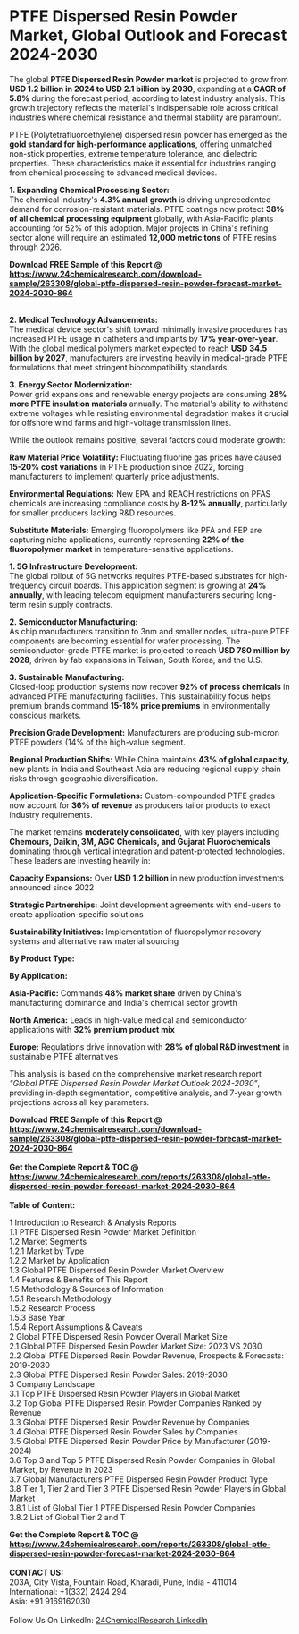<h1>PTFE Dispersed Resin Powder Market, Global Outlook and Forecast 2024-2030</h1><p>The global <strong>PTFE Dispersed Resin Powder market</strong> is projected to grow from <strong>USD 1.2 billion in 2024 to USD 2.1 billion by 2030</strong>, expanding at a <strong>CAGR of 5.8%</strong> during the forecast period, according to latest industry analysis. This growth trajectory reflects the material's indispensable role across critical industries where chemical resistance and thermal stability are paramount.</p><p>PTFE (Polytetrafluoroethylene) dispersed resin powder has emerged as the <strong>gold standard for high-performance applications</strong>, offering unmatched non-stick properties, extreme temperature tolerance, and dielectric properties. These characteristics make it essential for industries ranging from chemical processing to advanced medical devices.</p><p><strong>1. Expanding Chemical Processing Sector:</strong><br>
The chemical industry's <strong>4.3% annual growth</strong> is driving unprecedented demand for corrosion-resistant materials. PTFE coatings now protect <strong>38% of all chemical processing equipment</strong> globally, with Asia-Pacific plants accounting for 52% of this adoption. Major projects in China's refining sector alone will require an estimated <strong>12,000 metric tons</strong> of PTFE resins through 2026.</p><div><b>Download FREE Sample of this Report @ 
            <a href="https://www.24chemicalresearch.com/download-sample/263308/global-ptfe-dispersed-resin-powder-forecast-market-2024-2030-864">
            https://www.24chemicalresearch.com/download-sample/263308/global-ptfe-dispersed-resin-powder-forecast-market-2024-2030-864</a></b></div><br><p><strong>2. Medical Technology Advancements:</strong><br>
The medical device sector's shift toward minimally invasive procedures has increased PTFE usage in catheters and implants by <strong>17% year-over-year</strong>. With the global medical polymers market expected to reach <strong>USD 34.5 billion by 2027</strong>, manufacturers are investing heavily in medical-grade PTFE formulations that meet stringent biocompatibility standards.</p><p><strong>3. Energy Sector Modernization:</strong><br>
Power grid expansions and renewable energy projects are consuming <strong>28% more PTFE insulation materials</strong> annually. The material's ability to withstand extreme voltages while resisting environmental degradation makes it crucial for offshore wind farms and high-voltage transmission lines.</p><p>While the outlook remains positive, several factors could moderate growth:</p><p><strong>Raw Material Price Volatility:</strong> Fluctuating fluorine gas prices have caused <strong>15-20% cost variations</strong> in PTFE production since 2022, forcing manufacturers to implement quarterly price adjustments.</p><p><strong>Environmental Regulations:</strong> New EPA and REACH restrictions on PFAS chemicals are increasing compliance costs by <strong>8-12% annually</strong>, particularly for smaller producers lacking R&amp;D resources.</p><p><strong>Substitute Materials:</strong> Emerging fluoropolymers like PFA and FEP are capturing niche applications, currently representing <strong>22% of the fluoropolymer market</strong> in temperature-sensitive applications.</p><p><strong>1. 5G Infrastructure Development:</strong><br>
The global rollout of 5G networks requires PTFE-based substrates for high-frequency circuit boards. This application segment is growing at <strong>24% annually</strong>, with leading telecom equipment manufacturers securing long-term resin supply contracts.</p><p><strong>2. Semiconductor Manufacturing:</strong><br>
As chip manufacturers transition to 3nm and smaller nodes, ultra-pure PTFE components are becoming essential for wafer processing. The semiconductor-grade PTFE market is projected to reach <strong>USD 780 million by 2028</strong>, driven by fab expansions in Taiwan, South Korea, and the U.S.</p><p><strong>3. Sustainable Manufacturing:</strong><br>
Closed-loop production systems now recover <strong>92% of process chemicals</strong> in advanced PTFE manufacturing facilities. This sustainability focus helps premium brands command <strong>15-18% price premiums</strong> in environmentally conscious markets.</p><p><strong>Precision Grade Development:</strong> Manufacturers are producing sub-micron PTFE powders (14% of the high-value segment.</p><p><strong>Regional Production Shifts:</strong> While China maintains <strong>43% of global capacity</strong>, new plants in India and Southeast Asia are reducing regional supply chain risks through geographic diversification.</p><p><strong>Application-Specific Formulations:</strong> Custom-compounded PTFE grades now account for <strong>36% of revenue</strong> as producers tailor products to exact industry requirements.</p><p>The market remains <strong>moderately consolidated</strong>, with key players including <strong>Chemours, Daikin, 3M, AGC Chemicals, and Gujarat Fluorochemicals</strong> dominating through vertical integration and patent-protected technologies. These leaders are investing heavily in:</p><p><strong>Capacity Expansions:</strong> Over <strong>USD 1.2 billion</strong> in new production investments announced since 2022</p><p><strong>Strategic Partnerships:</strong> Joint development agreements with end-users to create application-specific solutions</p><p><strong>Sustainability Initiatives:</strong> Implementation of fluoropolymer recovery systems and alternative raw material sourcing</p><p><strong>By Product Type:</strong></p><p><strong>By Application:</strong></p><p><strong>Asia-Pacific:</strong> Commands <strong>48% market share</strong> driven by China's manufacturing dominance and India's chemical sector growth</p><p><strong>North America:</strong> Leads in high-value medical and semiconductor applications with <strong>32% premium product mix</strong></p><p><strong>Europe:</strong> Regulations drive innovation with <strong>28% of global R&amp;D investment</strong> in sustainable PTFE alternatives</p><p>This analysis is based on the comprehensive market research report <em>"Global PTFE Dispersed Resin Powder Market Outlook 2024-2030"</em>, providing in-depth segmentation, competitive analysis, and 7-year growth projections across all key parameters.</p><div><b>Download FREE Sample of this Report @ 
            <a href="https://www.24chemicalresearch.com/download-sample/263308/global-ptfe-dispersed-resin-powder-forecast-market-2024-2030-864">
            https://www.24chemicalresearch.com/download-sample/263308/global-ptfe-dispersed-resin-powder-forecast-market-2024-2030-864</a></b></div><br><div><b>Get the Complete Report & TOC @ 
            <a href="https://www.24chemicalresearch.com/reports/263308/global-ptfe-dispersed-resin-powder-forecast-market-2024-2030-864">
            https://www.24chemicalresearch.com/reports/263308/global-ptfe-dispersed-resin-powder-forecast-market-2024-2030-864</a></b></div><br>
            <b>Table of Content:</b><p>1 Introduction to Research & Analysis Reports<br />
    1.1 PTFE Dispersed Resin Powder Market Definition<br />
    1.2 Market Segments<br />
        1.2.1 Market by Type<br />
        1.2.2 Market by Application<br />
    1.3 Global PTFE Dispersed Resin Powder Market Overview<br />
    1.4 Features & Benefits of This Report<br />
    1.5 Methodology & Sources of Information<br />
        1.5.1 Research Methodology<br />
        1.5.2 Research Process<br />
        1.5.3 Base Year<br />
        1.5.4 Report Assumptions & Caveats<br />
2 Global PTFE Dispersed Resin Powder Overall Market Size<br />
    2.1 Global PTFE Dispersed Resin Powder Market Size: 2023 VS 2030<br />
    2.2 Global PTFE Dispersed Resin Powder Revenue, Prospects & Forecasts: 2019-2030<br />
    2.3 Global PTFE Dispersed Resin Powder Sales: 2019-2030<br />
3 Company Landscape<br />
    3.1 Top PTFE Dispersed Resin Powder Players in Global Market<br />
    3.2 Top Global PTFE Dispersed Resin Powder Companies Ranked by Revenue<br />
    3.3 Global PTFE Dispersed Resin Powder Revenue by Companies<br />
    3.4 Global PTFE Dispersed Resin Powder Sales by Companies<br />
    3.5 Global PTFE Dispersed Resin Powder Price by Manufacturer (2019-2024)<br />
    3.6 Top 3 and Top 5 PTFE Dispersed Resin Powder Companies in Global Market, by Revenue in 2023<br />
    3.7 Global Manufacturers PTFE Dispersed Resin Powder Product Type<br />
    3.8 Tier 1, Tier 2 and Tier 3 PTFE Dispersed Resin Powder Players in Global Market<br />
        3.8.1 List of Global Tier 1 PTFE Dispersed Resin Powder Companies<br />
        3.8.2 List of Global Tier 2 and T</p><div><b>Get the Complete Report & TOC @ 
            <a href="https://www.24chemicalresearch.com/reports/263308/global-ptfe-dispersed-resin-powder-forecast-market-2024-2030-864">
            https://www.24chemicalresearch.com/reports/263308/global-ptfe-dispersed-resin-powder-forecast-market-2024-2030-864</a></b></div><br><b>CONTACT US:</b><br>
            203A, City Vista, Fountain Road, Kharadi, Pune, India - 411014<br>
            International: +1(332) 2424 294<br>
            Asia: +91 9169162030 <br><br>
            Follow Us On LinkedIn: <a href="https://www.linkedin.com/company/24chemicalresearch/">24ChemicalResearch LinkedIn</a>
